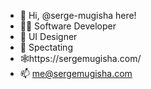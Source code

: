 - 👋 Hi, @serge-mugisha here!
- 👩‍💻 Software Developer
- 🎨 UI Designer
- 👀 Spectating
- 🕸️https://sergemugisha.com/
- 📫 me@sergemugisha.com
